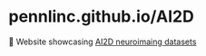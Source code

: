 # pennlinc.github.io/AI2D
:triangular_ruler: Website showcasing [AI2D neuroimaing datasets](https://pennlinc.github.io/AI2D)
